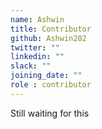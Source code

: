 ```yaml
---
name: Ashwin
title: Contributor
github: Ashwin202
twitter: ""
linkedin: ""
slack: ""
joining_date: ""
role : contributor
---
```


Still waiting for this
